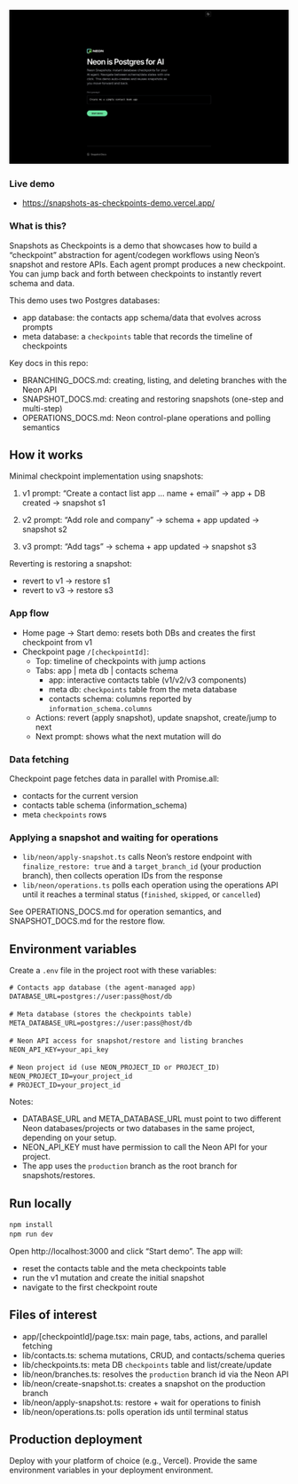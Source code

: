 ![Snapshots as Checkpoints](./assets/home.png)

### Live demo

- https://snapshots-as-checkpoints-demo.vercel.app/

### What is this?

Snapshots as Checkpoints is a demo that showcases how to build a “checkpoint” abstraction for agent/codegen workflows using Neon’s snapshot and restore APIs. Each agent prompt produces a new checkpoint. You can jump back and forth between checkpoints to instantly revert schema and data.

This demo uses two Postgres databases:

- app database: the contacts app schema/data that evolves across prompts
- meta database: a `checkpoints` table that records the timeline of checkpoints

Key docs in this repo:

- BRANCHING_DOCS.md: creating, listing, and deleting branches with the Neon API
- SNAPSHOT_DOCS.md: creating and restoring snapshots (one-step and multi-step)
- OPERATIONS_DOCS.md: Neon control-plane operations and polling semantics

## How it works

Minimal checkpoint implementation using snapshots:

1. v1 prompt: “Create a contact list app … name + email” → app + DB created → snapshot s1

2. v2 prompt: “Add role and company” → schema + app updated → snapshot s2

3. v3 prompt: “Add tags” → schema + app updated → snapshot s3

Reverting is restoring a snapshot:

- revert to v1 → restore s1
- revert to v3 → restore s3

### App flow

- Home page → Start demo: resets both DBs and creates the first checkpoint from v1
- Checkpoint page `/[checkpointId]`:
  - Top: timeline of checkpoints with jump actions
  - Tabs: app | meta db | contacts schema
    - app: interactive contacts table (v1/v2/v3 components)
    - meta db: `checkpoints` table from the meta database
    - contacts schema: columns reported by `information_schema.columns`
  - Actions: revert (apply snapshot), update snapshot, create/jump to next
  - Next prompt: shows what the next mutation will do

### Data fetching

Checkpoint page fetches data in parallel with Promise.all:

- contacts for the current version
- contacts table schema (information_schema)
- meta `checkpoints` rows

### Applying a snapshot and waiting for operations

- `lib/neon/apply-snapshot.ts` calls Neon’s restore endpoint with `finalize_restore: true` and a `target_branch_id` (your production branch), then collects operation IDs from the response
- `lib/neon/operations.ts` polls each operation using the operations API until it reaches a terminal status (`finished`, `skipped`, or `cancelled`)

See OPERATIONS_DOCS.md for operation semantics, and SNAPSHOT_DOCS.md for the restore flow.

## Environment variables

Create a `.env` file in the project root with these variables:

```env
# Contacts app database (the agent-managed app)
DATABASE_URL=postgres://user:pass@host/db

# Meta database (stores the checkpoints table)
META_DATABASE_URL=postgres://user:pass@host/db

# Neon API access for snapshot/restore and listing branches
NEON_API_KEY=your_api_key

# Neon project id (use NEON_PROJECT_ID or PROJECT_ID)
NEON_PROJECT_ID=your_project_id
# PROJECT_ID=your_project_id
```

Notes:

- DATABASE_URL and META_DATABASE_URL must point to two different Neon databases/projects or two databases in the same project, depending on your setup.
- NEON_API_KEY must have permission to call the Neon API for your project.
- The app uses the `production` branch as the root branch for snapshots/restores.

## Run locally

```bash
npm install
npm run dev
```

Open http://localhost:3000 and click “Start demo”. The app will:

- reset the contacts table and the meta checkpoints table
- run the v1 mutation and create the initial snapshot
- navigate to the first checkpoint route

## Files of interest

- app/[checkpointId]/page.tsx: main page, tabs, actions, and parallel fetching
- lib/contacts.ts: schema mutations, CRUD, and contacts/schema queries
- lib/checkpoints.ts: meta DB `checkpoints` table and list/create/update
- lib/neon/branches.ts: resolves the `production` branch id via the Neon API
- lib/neon/create-snapshot.ts: creates a snapshot on the production branch
- lib/neon/apply-snapshot.ts: restore + wait for operations to finish
- lib/neon/operations.ts: polls operation ids until terminal status

## Production deployment

Deploy with your platform of choice (e.g., Vercel). Provide the same environment variables in your deployment environment.
